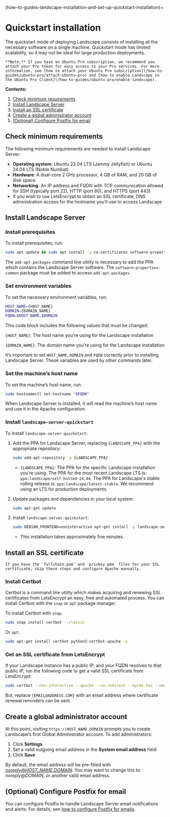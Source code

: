 (how-to-guides-landscape-installation-and-set-up-quickstart-installation)=
# Quickstart installation

The quickstart mode of deploying Landscape consists of installing all the necessary software on a single machine. Quickstart mode has limited scalability, so it may not be ideal for large production deployments.

```{note}
**Note:** If you have an Ubuntu Pro subscription, we recommend you attach your Pro token for easy access to your Pro services. For more information, see [how to attach your Ubuntu Pro subscription](/how-to-guides/ubuntu-pro/attach-ubuntu-pro) and [how to enable Landscape in the Ubuntu Pro Client](/how-to-guides/ubuntu-pro/enable-landscape).
```

**Contents:**

1. [Check minimum requirements](#heading--check-minimum-requirements)
2. [Install Landscape Server](#heading--install-landscape-server)
3. [Install an SSL certificate](#heading--install-an-ssl-certificate)
4. [Create a global administrator account](#heading--create-a-global-administrator-account)
5. [(Optional) Configure Postfix for email](#heading--configure-postfix-for-email)

## Check minimum requirements

The following minimum requirements are needed to install Landscape Server:

- **Operating system**: Ubuntu 22.04 LTS (Jammy Jellyfish) or Ubuntu 24.04 LTS (Noble Numbat)
- **Hardware**: A dual-core 2 GHz processor, 4 GB of RAM, and 20 GB of disk space
- **Networking**: An IP address and FQDN with TCP communication allowed for SSH (typically port 22), HTTP (port 80), and HTTPS (port 443)
- If you wish to use LetsEncrypt to obtain an SSL certificate, DNS administration access for the hostname you’ll use to access Landscape

## Install Landscape Server

### Install prerequisites

To install prerequisites, run:

```bash
sudo apt update && sudo apt install -y ca-certificates software-properties-common
```

The `add-apt-packages` command line utility is necessary to add the PPA which contains the Landscape Server software. The `software-properties-common` package must be added to access `add-apt-packages`.

### Set environment variables

To set the necessary environment variables, run:

```bash
HOST_NAME={HOST_NAME}
DOMAIN={DOMAIN_NAME}
FQDN=$HOST_NAME.$DOMAIN
```

This code block includes the following values that must be changed:

`{HOST_NAME}`: The host name you’re using for the Landscape installation

`{DOMAIN_NAME}`: The domain name you’re using for the Landscape installation

It’s important to set `HOST_NAME`, `DOMAIN` and `FQDN` correctly prior to installing Landscape Server. These variables are used by other commands later.

### Set the machine’s host name

To set the machine’s host name, run:

```bash
sudo hostnamectl set-hostname "$FQDN"
```

When Landscape Server is installed, it will read the machine’s host name and use it in the Apache configuration.

### Install `landscape-server-quickstart`

To install `landscape-server-quickstart`:

1. Add the PPA for Landscape Server, replacing `{LANDSCAPE_PPA}` with the appropriate repository:
    
    ```bash
    sudo add-apt-repository -y {LANDSCAPE_PPA}
    ```
    
    - `{LANDSCAPE_PPA}`: The PPA for the specific Landscape installation you’re using. The PPA for the most recent Landscape LTS is: `ppa:landscape/self-hosted-24.04`.  The PPA for Landscape's stable rolling release is: `ppa:landscape/latest-stable`. We recommend using an LTS for production deployments.

2. Update packages and dependencies in your local system:
    
    ```bash
    sudo apt-get update
    ```
    
3. Install `landscape-server-quickstart`:

    ```bash
    sudo DEBIAN_FRONTEND=noninteractive apt-get install -y landscape-server-quickstart
    ```

   - This installation takes approximately five minutes.

## Install an SSL certificate

```{note}
If you have the `fullchain.pem` and `privkey.pem` files for your SSL certificate, skip these steps and configure Apache manually.
```

### Install Certbot

Certbot is a command line utility which makes acquiring and renewing SSL certificates from LetsEncrypt an easy, free and automated process. You can install Certbot with the `snap` or `apt` package manager.

To install Certbot with `snap`:

```bash
sudo snap install certbot --classic
```
Or `apt`:

```bash
sudo apt-get install certbot python3-certbot-apache -y
```

### Get an SSL certificate from LetsEncrypt

If your Landscape instance has a public IP, and your FQDN resolves to that public IP, run the following code to get a valid SSL certificate from LetsEncrypt:

```bash
sudo certbot --non-interactive --apache --no-redirect --agree-tos --email {EMAIL@ADDRESS.COM} --domains $FQDN
```

But, replace `{EMAIL@ADDRESS.COM}` with an email address where certificate renewal reminders can be sent.

## Create a global administrator account

At this point, visiting `https://HOST_NAME.DOMAIN` prompts you to create Landscape’s first Global Administrator account. To add administrators:

1. Click **Settings**
2. Set a valid outgoing email address in the **System email address** field
3. Click **Save**

By default, the email address will be pre-filled with *noreply@HOST_NAME.DOMAIN*. You may want to change this to *noreply@DOMAIN*, or another valid email address.

## (Optional) Configure Postfix for email

You can configure Postfix to handle Landscape Server email notifications and alerts. For details, see [how to configure Postfix for emails](/how-to-guides/landscape-installation-and-set-up/configure-postfix).

